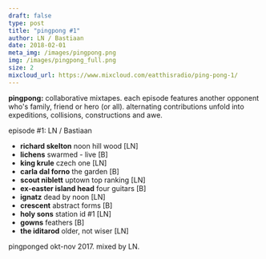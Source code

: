 ```yaml
---
draft: false
type: post
title: "pingpong #1"
author: LN / Bastiaan
date: 2018-02-01
meta_img: /images/pingpong.png
img: /images/pingpong_full.png
size: 2
mixcloud_url: https://www.mixcloud.com/eatthisradio/ping-pong-1/ 
---
```


**pingpong:** collaborative mixtapes. 
each episode features another opponent who's family, friend or hero (or all). alternating contributions unfold into expeditions, collisions, constructions and awe.

episode #1: LN / Bastiaan

- **richard skelton** noon hill wood [LN]
- **lichens** swarmed - live [B]
- **king krule** czech one [LN]
- **carla dal forno** the garden [B]
- **scout niblett** uptown top ranking [LN]
- **ex-easter island head** four guitars [B]
- **ignatz** dead by noon [LN]
- **crescent** abstract forms [B]
- **holy sons** station id #1 [LN]
- **gowns** feathers [B]
- **the iditarod** older, not wiser [LN]

pingponged okt-nov 2017. 
mixed by LN.